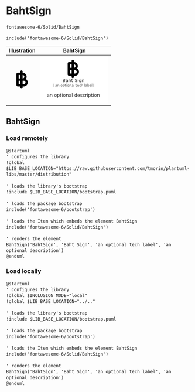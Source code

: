 # BahtSign


```text
fontawesome-6/Solid/BahtSign
```

```text
include('fontawesome-6/Solid/BahtSign')
```



| Illustration | BahtSign |
| :---: | :---: |
| ![illustration for Illustration](../../fontawesome-6/Solid/BahtSign.png) | ![illustration for BahtSign](../../fontawesome-6/Solid/BahtSign.Local.png) |




## BahtSign

### Load remotely
```plantuml
@startuml
' configures the library
!global $LIB_BASE_LOCATION="https://raw.githubusercontent.com/tmorin/plantuml-libs/master/distribution"

' loads the library's bootstrap
!include $LIB_BASE_LOCATION/bootstrap.puml

' loads the package bootstrap
include('fontawesome-6/bootstrap')

' loads the Item which embeds the element BahtSign
include('fontawesome-6/Solid/BahtSign')

' renders the element
BahtSign('BahtSign', 'Baht Sign', 'an optional tech label', 'an optional description')
@enduml
```

### Load locally
```plantuml
@startuml
' configures the library
!global $INCLUSION_MODE="local"
!global $LIB_BASE_LOCATION="../.."

' loads the library's bootstrap
!include $LIB_BASE_LOCATION/bootstrap.puml

' loads the package bootstrap
include('fontawesome-6/bootstrap')

' loads the Item which embeds the element BahtSign
include('fontawesome-6/Solid/BahtSign')

' renders the element
BahtSign('BahtSign', 'Baht Sign', 'an optional tech label', 'an optional description')
@enduml
```

